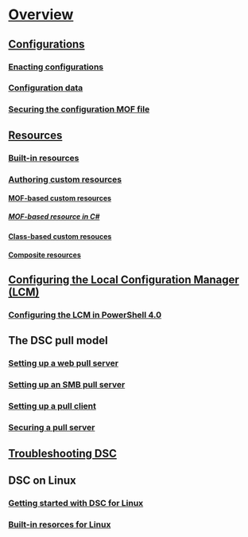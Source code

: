 # [Overview](overview.md)

## [Configurations](configurations.md)
### [Enacting configurations](enactingConfigurations.md)
### [Configuration data](configData.md)
### [Securing the configuration MOF file](secureMOF.md)

## [Resources](resources.md)
### [Built-in resources](builtInResource.md)
### [Authoring custom resources](authoringResource.md) 
#### [MOF-based custom resources](authoringResourceMOF.md)
##### [MOF-based resource in C#](authoringResourceMofCS.md)
#### [Class-based custom resouces](authoringResourceClass.md)
#### [Composite resources](authoringResourceComposite.md)

## [Configuring the Local Configuration Manager (LCM)](metaConfig.md)
### [Configuring the LCM in PowerShell 4.0](metaConfig4.md)

## The DSC pull model
### [Setting up a web pull server](pullServer.md)
### [Setting up an SMB pull server](pullServerSMB.md)
### [Setting up a pull client](pullClient.md)
### [Securing a pull server](secureServer.md)

## [Troubleshooting DSC](troubleshooting.md)

## DSC on Linux
### [Getting started with DSC for Linux](LinuxGettingStarted.md)
### [Built-in resorces for Linux](lnxBuiltInResources.md)
